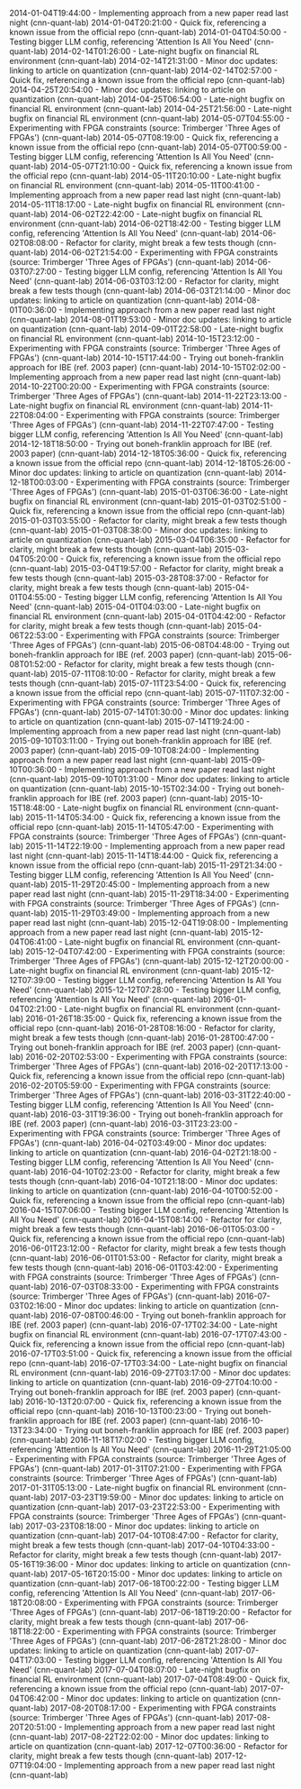 2014-01-04T19:44:00 - Implementing approach from a new paper read last night (cnn-quant-lab)
2014-01-04T20:21:00 - Quick fix, referencing a known issue from the official repo (cnn-quant-lab)
2014-01-04T04:50:00 - Testing bigger LLM config, referencing 'Attention Is All You Need' (cnn-quant-lab)
2014-02-14T01:26:00 - Late-night bugfix on financial RL environment (cnn-quant-lab)
2014-02-14T21:31:00 - Minor doc updates: linking to article on quantization (cnn-quant-lab)
2014-02-14T02:57:00 - Quick fix, referencing a known issue from the official repo (cnn-quant-lab)
2014-04-25T20:54:00 - Minor doc updates: linking to article on quantization (cnn-quant-lab)
2014-04-25T06:54:00 - Late-night bugfix on financial RL environment (cnn-quant-lab)
2014-04-25T21:56:00 - Late-night bugfix on financial RL environment (cnn-quant-lab)
2014-05-07T04:55:00 - Experimenting with FPGA constraints (source: Trimberger 'Three Ages of FPGAs') (cnn-quant-lab)
2014-05-07T08:19:00 - Quick fix, referencing a known issue from the official repo (cnn-quant-lab)
2014-05-07T00:59:00 - Testing bigger LLM config, referencing 'Attention Is All You Need' (cnn-quant-lab)
2014-05-07T21:10:00 - Quick fix, referencing a known issue from the official repo (cnn-quant-lab)
2014-05-11T20:10:00 - Late-night bugfix on financial RL environment (cnn-quant-lab)
2014-05-11T00:41:00 - Implementing approach from a new paper read last night (cnn-quant-lab)
2014-05-11T18:17:00 - Late-night bugfix on financial RL environment (cnn-quant-lab)
2014-06-02T22:42:00 - Late-night bugfix on financial RL environment (cnn-quant-lab)
2014-06-02T18:42:00 - Testing bigger LLM config, referencing 'Attention Is All You Need' (cnn-quant-lab)
2014-06-02T08:08:00 - Refactor for clarity, might break a few tests though (cnn-quant-lab)
2014-06-02T21:54:00 - Experimenting with FPGA constraints (source: Trimberger 'Three Ages of FPGAs') (cnn-quant-lab)
2014-06-03T07:27:00 - Testing bigger LLM config, referencing 'Attention Is All You Need' (cnn-quant-lab)
2014-06-03T03:12:00 - Refactor for clarity, might break a few tests though (cnn-quant-lab)
2014-06-03T21:14:00 - Minor doc updates: linking to article on quantization (cnn-quant-lab)
2014-08-01T00:36:00 - Implementing approach from a new paper read last night (cnn-quant-lab)
2014-08-01T19:53:00 - Minor doc updates: linking to article on quantization (cnn-quant-lab)
2014-09-01T22:58:00 - Late-night bugfix on financial RL environment (cnn-quant-lab)
2014-10-15T23:12:00 - Experimenting with FPGA constraints (source: Trimberger 'Three Ages of FPGAs') (cnn-quant-lab)
2014-10-15T17:44:00 - Trying out boneh-franklin approach for IBE (ref. 2003 paper) (cnn-quant-lab)
2014-10-15T02:02:00 - Implementing approach from a new paper read last night (cnn-quant-lab)
2014-10-22T00:20:00 - Experimenting with FPGA constraints (source: Trimberger 'Three Ages of FPGAs') (cnn-quant-lab)
2014-11-22T23:13:00 - Late-night bugfix on financial RL environment (cnn-quant-lab)
2014-11-22T08:04:00 - Experimenting with FPGA constraints (source: Trimberger 'Three Ages of FPGAs') (cnn-quant-lab)
2014-11-22T07:47:00 - Testing bigger LLM config, referencing 'Attention Is All You Need' (cnn-quant-lab)
2014-12-18T18:50:00 - Trying out boneh-franklin approach for IBE (ref. 2003 paper) (cnn-quant-lab)
2014-12-18T05:36:00 - Quick fix, referencing a known issue from the official repo (cnn-quant-lab)
2014-12-18T05:26:00 - Minor doc updates: linking to article on quantization (cnn-quant-lab)
2014-12-18T00:03:00 - Experimenting with FPGA constraints (source: Trimberger 'Three Ages of FPGAs') (cnn-quant-lab)
2015-01-03T06:36:00 - Late-night bugfix on financial RL environment (cnn-quant-lab)
2015-01-03T02:51:00 - Quick fix, referencing a known issue from the official repo (cnn-quant-lab)
2015-01-03T03:55:00 - Refactor for clarity, might break a few tests though (cnn-quant-lab)
2015-01-03T08:38:00 - Minor doc updates: linking to article on quantization (cnn-quant-lab)
2015-03-04T06:35:00 - Refactor for clarity, might break a few tests though (cnn-quant-lab)
2015-03-04T05:20:00 - Quick fix, referencing a known issue from the official repo (cnn-quant-lab)
2015-03-04T19:57:00 - Refactor for clarity, might break a few tests though (cnn-quant-lab)
2015-03-28T08:37:00 - Refactor for clarity, might break a few tests though (cnn-quant-lab)
2015-04-01T04:55:00 - Testing bigger LLM config, referencing 'Attention Is All You Need' (cnn-quant-lab)
2015-04-01T04:03:00 - Late-night bugfix on financial RL environment (cnn-quant-lab)
2015-04-01T04:42:00 - Refactor for clarity, might break a few tests though (cnn-quant-lab)
2015-04-06T22:53:00 - Experimenting with FPGA constraints (source: Trimberger 'Three Ages of FPGAs') (cnn-quant-lab)
2015-06-08T04:48:00 - Trying out boneh-franklin approach for IBE (ref. 2003 paper) (cnn-quant-lab)
2015-06-08T01:52:00 - Refactor for clarity, might break a few tests though (cnn-quant-lab)
2015-07-11T08:10:00 - Refactor for clarity, might break a few tests though (cnn-quant-lab)
2015-07-11T23:54:00 - Quick fix, referencing a known issue from the official repo (cnn-quant-lab)
2015-07-11T07:32:00 - Experimenting with FPGA constraints (source: Trimberger 'Three Ages of FPGAs') (cnn-quant-lab)
2015-07-14T01:30:00 - Minor doc updates: linking to article on quantization (cnn-quant-lab)
2015-07-14T19:24:00 - Implementing approach from a new paper read last night (cnn-quant-lab)
2015-09-10T03:11:00 - Trying out boneh-franklin approach for IBE (ref. 2003 paper) (cnn-quant-lab)
2015-09-10T08:24:00 - Implementing approach from a new paper read last night (cnn-quant-lab)
2015-09-10T00:36:00 - Implementing approach from a new paper read last night (cnn-quant-lab)
2015-09-10T01:31:00 - Minor doc updates: linking to article on quantization (cnn-quant-lab)
2015-10-15T02:34:00 - Trying out boneh-franklin approach for IBE (ref. 2003 paper) (cnn-quant-lab)
2015-10-15T18:48:00 - Late-night bugfix on financial RL environment (cnn-quant-lab)
2015-11-14T05:34:00 - Quick fix, referencing a known issue from the official repo (cnn-quant-lab)
2015-11-14T05:47:00 - Experimenting with FPGA constraints (source: Trimberger 'Three Ages of FPGAs') (cnn-quant-lab)
2015-11-14T22:19:00 - Implementing approach from a new paper read last night (cnn-quant-lab)
2015-11-14T18:44:00 - Quick fix, referencing a known issue from the official repo (cnn-quant-lab)
2015-11-29T21:34:00 - Testing bigger LLM config, referencing 'Attention Is All You Need' (cnn-quant-lab)
2015-11-29T20:45:00 - Implementing approach from a new paper read last night (cnn-quant-lab)
2015-11-29T18:34:00 - Experimenting with FPGA constraints (source: Trimberger 'Three Ages of FPGAs') (cnn-quant-lab)
2015-11-29T03:49:00 - Implementing approach from a new paper read last night (cnn-quant-lab)
2015-12-04T19:08:00 - Implementing approach from a new paper read last night (cnn-quant-lab)
2015-12-04T06:41:00 - Late-night bugfix on financial RL environment (cnn-quant-lab)
2015-12-04T07:42:00 - Experimenting with FPGA constraints (source: Trimberger 'Three Ages of FPGAs') (cnn-quant-lab)
2015-12-12T20:00:00 - Late-night bugfix on financial RL environment (cnn-quant-lab)
2015-12-12T07:39:00 - Testing bigger LLM config, referencing 'Attention Is All You Need' (cnn-quant-lab)
2015-12-12T07:28:00 - Testing bigger LLM config, referencing 'Attention Is All You Need' (cnn-quant-lab)
2016-01-04T02:21:00 - Late-night bugfix on financial RL environment (cnn-quant-lab)
2016-01-26T18:35:00 - Quick fix, referencing a known issue from the official repo (cnn-quant-lab)
2016-01-28T08:16:00 - Refactor for clarity, might break a few tests though (cnn-quant-lab)
2016-01-28T00:47:00 - Trying out boneh-franklin approach for IBE (ref. 2003 paper) (cnn-quant-lab)
2016-02-20T02:53:00 - Experimenting with FPGA constraints (source: Trimberger 'Three Ages of FPGAs') (cnn-quant-lab)
2016-02-20T17:13:00 - Quick fix, referencing a known issue from the official repo (cnn-quant-lab)
2016-02-20T05:59:00 - Experimenting with FPGA constraints (source: Trimberger 'Three Ages of FPGAs') (cnn-quant-lab)
2016-03-31T22:40:00 - Testing bigger LLM config, referencing 'Attention Is All You Need' (cnn-quant-lab)
2016-03-31T19:36:00 - Trying out boneh-franklin approach for IBE (ref. 2003 paper) (cnn-quant-lab)
2016-03-31T23:23:00 - Experimenting with FPGA constraints (source: Trimberger 'Three Ages of FPGAs') (cnn-quant-lab)
2016-04-02T03:49:00 - Minor doc updates: linking to article on quantization (cnn-quant-lab)
2016-04-02T21:18:00 - Testing bigger LLM config, referencing 'Attention Is All You Need' (cnn-quant-lab)
2016-04-10T02:23:00 - Refactor for clarity, might break a few tests though (cnn-quant-lab)
2016-04-10T21:18:00 - Minor doc updates: linking to article on quantization (cnn-quant-lab)
2016-04-10T00:52:00 - Quick fix, referencing a known issue from the official repo (cnn-quant-lab)
2016-04-15T07:06:00 - Testing bigger LLM config, referencing 'Attention Is All You Need' (cnn-quant-lab)
2016-04-15T08:14:00 - Refactor for clarity, might break a few tests though (cnn-quant-lab)
2016-06-01T05:03:00 - Quick fix, referencing a known issue from the official repo (cnn-quant-lab)
2016-06-01T23:12:00 - Refactor for clarity, might break a few tests though (cnn-quant-lab)
2016-06-01T01:53:00 - Refactor for clarity, might break a few tests though (cnn-quant-lab)
2016-06-01T03:42:00 - Experimenting with FPGA constraints (source: Trimberger 'Three Ages of FPGAs') (cnn-quant-lab)
2016-07-03T08:33:00 - Experimenting with FPGA constraints (source: Trimberger 'Three Ages of FPGAs') (cnn-quant-lab)
2016-07-03T02:16:00 - Minor doc updates: linking to article on quantization (cnn-quant-lab)
2016-07-08T00:46:00 - Trying out boneh-franklin approach for IBE (ref. 2003 paper) (cnn-quant-lab)
2016-07-17T02:34:00 - Late-night bugfix on financial RL environment (cnn-quant-lab)
2016-07-17T07:43:00 - Quick fix, referencing a known issue from the official repo (cnn-quant-lab)
2016-07-17T03:51:00 - Quick fix, referencing a known issue from the official repo (cnn-quant-lab)
2016-07-17T03:34:00 - Late-night bugfix on financial RL environment (cnn-quant-lab)
2016-09-27T03:17:00 - Minor doc updates: linking to article on quantization (cnn-quant-lab)
2016-09-27T04:10:00 - Trying out boneh-franklin approach for IBE (ref. 2003 paper) (cnn-quant-lab)
2016-10-13T20:07:00 - Quick fix, referencing a known issue from the official repo (cnn-quant-lab)
2016-10-13T00:23:00 - Trying out boneh-franklin approach for IBE (ref. 2003 paper) (cnn-quant-lab)
2016-10-13T23:34:00 - Trying out boneh-franklin approach for IBE (ref. 2003 paper) (cnn-quant-lab)
2016-11-18T17:02:00 - Testing bigger LLM config, referencing 'Attention Is All You Need' (cnn-quant-lab)
2016-11-29T21:05:00 - Experimenting with FPGA constraints (source: Trimberger 'Three Ages of FPGAs') (cnn-quant-lab)
2017-01-31T07:21:00 - Experimenting with FPGA constraints (source: Trimberger 'Three Ages of FPGAs') (cnn-quant-lab)
2017-01-31T05:13:00 - Late-night bugfix on financial RL environment (cnn-quant-lab)
2017-03-23T19:59:00 - Minor doc updates: linking to article on quantization (cnn-quant-lab)
2017-03-23T22:53:00 - Experimenting with FPGA constraints (source: Trimberger 'Three Ages of FPGAs') (cnn-quant-lab)
2017-03-23T08:18:00 - Minor doc updates: linking to article on quantization (cnn-quant-lab)
2017-04-10T08:47:00 - Refactor for clarity, might break a few tests though (cnn-quant-lab)
2017-04-10T04:33:00 - Refactor for clarity, might break a few tests though (cnn-quant-lab)
2017-05-16T19:36:00 - Minor doc updates: linking to article on quantization (cnn-quant-lab)
2017-05-16T20:15:00 - Minor doc updates: linking to article on quantization (cnn-quant-lab)
2017-06-18T00:22:00 - Testing bigger LLM config, referencing 'Attention Is All You Need' (cnn-quant-lab)
2017-06-18T20:08:00 - Experimenting with FPGA constraints (source: Trimberger 'Three Ages of FPGAs') (cnn-quant-lab)
2017-06-18T19:20:00 - Refactor for clarity, might break a few tests though (cnn-quant-lab)
2017-06-18T18:22:00 - Experimenting with FPGA constraints (source: Trimberger 'Three Ages of FPGAs') (cnn-quant-lab)
2017-06-28T21:28:00 - Minor doc updates: linking to article on quantization (cnn-quant-lab)
2017-07-04T17:03:00 - Testing bigger LLM config, referencing 'Attention Is All You Need' (cnn-quant-lab)
2017-07-04T08:07:00 - Late-night bugfix on financial RL environment (cnn-quant-lab)
2017-07-04T08:49:00 - Quick fix, referencing a known issue from the official repo (cnn-quant-lab)
2017-07-04T06:42:00 - Minor doc updates: linking to article on quantization (cnn-quant-lab)
2017-08-20T08:17:00 - Experimenting with FPGA constraints (source: Trimberger 'Three Ages of FPGAs') (cnn-quant-lab)
2017-08-20T20:51:00 - Implementing approach from a new paper read last night (cnn-quant-lab)
2017-08-22T22:02:00 - Minor doc updates: linking to article on quantization (cnn-quant-lab)
2017-12-07T00:36:00 - Refactor for clarity, might break a few tests though (cnn-quant-lab)
2017-12-07T19:04:00 - Implementing approach from a new paper read last night (cnn-quant-lab)
